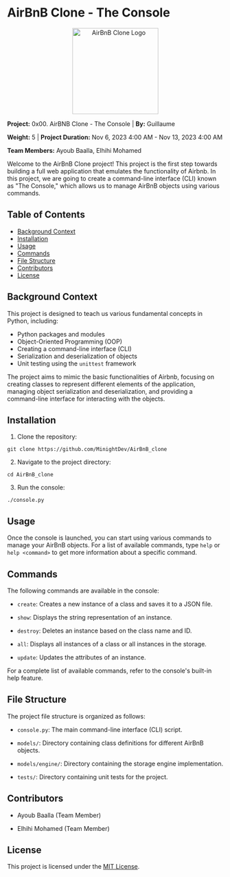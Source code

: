 # AirBnB Clone - The Console

<p align="center">
  <img src="https://s3.amazonaws.com/alx-intranet.hbtn.io/uploads/medias/2018/6/65f4a1dd9c51265f49d0.png?X-Amz-Algorithm=AWS4-HMAC-SHA256&X-Amz-Credential=AKIARDDGGGOUSBVO6H7D%2F20231114%2Fus-east-1%2Fs3%2Faws4_request&X-Amz-Date=20231114T144335Z&X-Amz-Expires=86400&X-Amz-SignedHeaders=host&X-Amz-Signature=5c045da501c3800a1728674a44ca9c0037951700671bf56d1d3599543af22609" alt="AirBnB Clone Logo" width="200">
</p>

**Project:** 0x00. AirBNB Clone - The Console | **By:** Guillaume

**Weight:** 5 | **Project Duration:** Nov 6, 2023 4:00 AM - Nov 13, 2023 4:00 AM 

**Team Members:** Ayoub Baalla, Elhihi Mohamed

Welcome to the AirBnB Clone project! This project is the first step towards building a full web application that emulates the functionality of Airbnb. In this project, we are going to create a command-line interface (CLI) known as "The Console," which allows us to manage AirBnB objects using various commands.

## Table of Contents

- [Background Context](#background-context)
- [Installation](#installation)
- [Usage](#usage)  
- [Commands](#commands)
- [File Structure](#file-structure)
- [Contributors](#contributors)  
- [License](#license)

## Background Context

This project is designed to teach us various fundamental concepts in Python, including: 

- Python packages and modules
- Object-Oriented Programming (OOP)
- Creating a command-line interface (CLI)
- Serialization and deserialization of objects
- Unit testing using the `unittest` framework

The project aims to mimic the basic functionalities of Airbnb, focusing on creating classes to represent different elements of the application, managing object serialization and deserialization, and providing a command-line interface for interacting with the objects.

## Installation

1. Clone the repository:

`git clone https://github.com/MinightDev/AirBnB_clone`

2. Navigate to the project directory:

`cd AirBnB_clone`

3. Run the console:

`./console.py`

## Usage

Once the console is launched, you can start using various commands to manage your AirBnB objects. For a list of available commands, type `help` or `help <command>` to get more information about a specific command.

## Commands

The following commands are available in the console:

- `create`: Creates a new instance of a class and saves it to a JSON file.

- `show`: Displays the string representation of an instance.

- `destroy`: Deletes an instance based on the class name and ID.

- `all`: Displays all instances of a class or all instances in the storage.

- `update`: Updates the attributes of an instance.

For a complete list of available commands, refer to the console's built-in help feature.

## File Structure

The project file structure is organized as follows:

- `console.py`: The main command-line interface (CLI) script.

- `models/`: Directory containing class definitions for different AirBnB objects.

- `models/engine/`: Directory containing the storage engine implementation.

- `tests/`: Directory containing unit tests for the project.

## Contributors

- Ayoub Baalla (Team Member)

- Elhihi Mohamed (Team Member)

## License

This project is licensed under the [MIT License](LICENSE).
